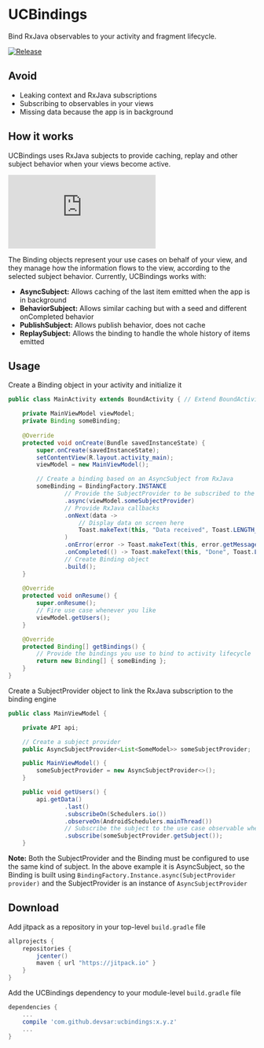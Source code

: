 # UCBindings
Bind RxJava observables to your activity and fragment lifecycle.

[![Release](https://jitpack.io/v/devsar/ucbindings.svg)](https://jitpack.io/#devsar/ucbindings)

## Avoid

- Leaking context and RxJava subscriptions
- Subscribing to observables in your views
- Missing data because the app is in background

## How it works

UCBindings uses RxJava subjects to provide caching, replay and other subject behavior when your views become active.

![Binding engine internals](http://cloud.devsar.com/index.php/apps/files_sharing/ajax/publicpreview.php?x=1600&y=405&a=true&file=ucbindings-engine-docs.png&t=TesbXVo75CjxJz3&scalingup=0)

The Binding objects represent your use cases on behalf of your view, and they manage how the information flows to the view, according to the selected subject behavior.
Currently, UCBindings works with:
  - **AsyncSubject:** Allows caching of the last item emitted when the app is in background
  - **BehaviorSubject:** Allows similar caching but with a seed and different onCompleted behavior
  - **PublishSubject:** Allows publish behavior, does not cache
  - **ReplaySubject:** Allows the binding to handle the whole history of items emitted
  
## Usage

Create a Binding object in your activity and initialize it

```java
public class MainActivity extends BoundActivity { // Extend BoundActivity to get automatic subscribe/unsubscribe

    private MainViewModel viewModel;
    private Binding someBinding;
  
    @Override
    protected void onCreate(Bundle savedInstanceState) {
        super.onCreate(savedInstanceState);
        setContentView(R.layout.activity_main);
        viewModel = new MainViewModel();

        // Create a binding based on an AsyncSubject from RxJava
        someBinding = BindingFactory.INSTANCE
                // Provide the SubjectProvider to be subscribed to the use case observable
                .async(viewModel.someSubjectProvider)
                // Provide RxJava callbacks
                .onNext(data ->
                    // Display data on screen here
                    Toast.makeText(this, "Data received", Toast.LENGTH_SHORT).show()
                )
                .onError(error -> Toast.makeText(this, error.getMessage(), Toast.LENGTH_SHORT).show())
                .onCompleted(() -> Toast.makeText(this, "Done", Toast.LENGTH_SHORT).show())
                // Create Binding object
                .build();
    }
    
    @Override
    protected void onResume() {
        super.onResume();
        // Fire use case whenever you like
        viewModel.getUsers();
    }

    @Override
    protected Binding[] getBindings() {
        // Provide the bindings you use to bind to activity lifecycle
        return new Binding[] { someBinding };
    }
}
```

Create a SubjectProvider object to link the RxJava subscription to the binding engine

```java
public class MainViewModel {

    private API api;

    // Create a subject provider
    public AsyncSubjectProvider<List<SomeModel>> someSubjectProvider;

    public MainViewModel() {
        someSubjectProvider = new AsyncSubjectProvider<>();
    }

    public void getUsers() {
        api.getData()
                .last()
                .subscribeOn(Schedulers.io())
                .observeOn(AndroidSchedulers.mainThread())
                // Subscribe the subject to the use case observable when firing request
                .subscribe(someSubjectProvider.getSubject());
    }
```

**Note:** Both the SubjectProvider and the Binding must be configured to use the same kind of subject. In the above example it is AsyncSubject, so the Binding is built using `BindingFactory.Instance.async(SubjectProvider provider)` and the SubjectProvider is an instance of `AsyncSubjectProvider`

## Download

Add jitpack as a repository in your top-level `build.gradle` file

```gradle
allprojects {
    repositories {
        jcenter()
        maven { url "https://jitpack.io" }
    }
}
```

Add the UCBindings dependency to your module-level `build.gradle` file

```gradle
dependencies {
    ...
    compile 'com.github.devsar:ucbindings:x.y.z'
    ...
}
```

